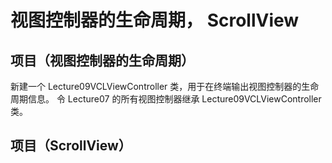 # 视图控制器的生命周期， ScrollView

## 项目（视图控制器的生命周期）
新建一个 Lecture09VCLViewController 类，用于在终端输出视图控制器的生命周期信息。
令  Lecture07 的所有视图控制器继承 Lecture09VCLViewController 类。

## 项目（ScrollView）


